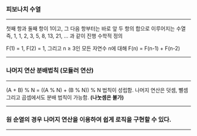 ### 피보나치 수열
---
첫째 항과 둘째 항이 1이고, 그 다음 항부터는 바로 앞 두 항의 합으로 이루어지는 수열
즉, 1, 1, 2, 3, 5, 8, 13, 21, ... 과 같이 진행
수학적 정의

F(1) = 1, F(2) = 1, 그리고 n ≥ 3인 모든 자연수 n에 대해 F(n) = F(n-1) + F(n-2)

---

### 나머지 연산 분배법칙 (모듈러 연산)
---
(A + B) % N = ((A % N) + (B % N)) % N 법칙이 성립함.
나머지 연산은 덧셈, 뺄셈 그리고 곱셉에서도 분배 법칙이 가능함. **(나눗셈은 불가)**

---

### 원 순열의 경우 나머지 연산을 이용하여 쉽게 로직을 구현할 수 있다.
---
